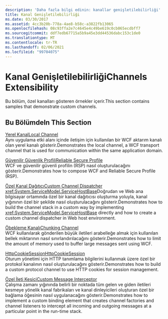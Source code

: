 ```yaml
---
description: 'Daha fazla bilgi edinin: kanallar genişletilebilirliği'
title: Kanal Genişletilebilirliği
ms.date: 03/30/2017
ms.assetid: 4cc3b20b-778a-4ae8-b58c-a3822fb13065
ms.openlocfilehash: 08c93ffa2e7c4645e4c49be619c0cb065ecdbff7
ms.sourcegitcommit: ddf7edb67715a5b9a45e3dd44536dabc153c1de0
ms.translationtype: MT
ms.contentlocale: tr-TR
ms.lasthandoff: 02/06/2021
ms.locfileid: "99704075"
---
```

# <a name="channels-extensibility"></a><span data-ttu-id="1ae99-103">Kanal Genişletilebilirliği</span><span class="sxs-lookup"><span data-stu-id="1ae99-103">Channels Extensibility</span></span>

<span data-ttu-id="1ae99-104">Bu bölüm, özel kanalları gösteren örnekler içerir.</span><span class="sxs-lookup"><span data-stu-id="1ae99-104">This section contains samples that demonstrate custom channels.</span></span>  
  
## <a name="in-this-section"></a><span data-ttu-id="1ae99-105">Bu Bölümde</span><span class="sxs-lookup"><span data-stu-id="1ae99-105">In This Section</span></span>  

 [<span data-ttu-id="1ae99-106">Yerel Kanal</span><span class="sxs-lookup"><span data-stu-id="1ae99-106">Local Channel</span></span>](local-channel.md)  
 <span data-ttu-id="1ae99-107">Aynı uygulama etki alanı içinde iletişim için kullanılan bir WCF aktarım kanalı olan yerel kanalı gösterir.</span><span class="sxs-lookup"><span data-stu-id="1ae99-107">Demonstrates the local channel, a WCF transport channel that is used for communication within the same application domain.</span></span>  
  
 [<span data-ttu-id="1ae99-108">Güvenilir Güvenlik Profili</span><span class="sxs-lookup"><span data-stu-id="1ae99-108">Reliable Secure Profile</span></span>](reliable-secure-profile.md)  
 <span data-ttu-id="1ae99-109">WCF ve güvenilir güvenli profilin (RSP) nasıl oluşturulacağını gösterir.</span><span class="sxs-lookup"><span data-stu-id="1ae99-109">Demonstrates how to compose WCF and Reliable Secure Profile (RSP).</span></span>  
  
 [<span data-ttu-id="1ae99-110">Özel Kanal Dağıtıcı</span><span class="sxs-lookup"><span data-stu-id="1ae99-110">Custom Channel Dispatcher</span></span>](custom-channel-dispatcher.md)  
 <span data-ttu-id="1ae99-111"><xref:System.ServiceModel.ServiceHostBase>Doğrudan ve Web ana bilgisayar ortamında özel bir kanal dağıtıcısı oluşturma yoluyla, kanal yığınının özel bir şekilde nasıl oluşturulacağını gösterir.</span><span class="sxs-lookup"><span data-stu-id="1ae99-111">Demonstrates how to build the channel stack in a custom way by implementing <xref:System.ServiceModel.ServiceHostBase> directly and how to create a custom channel dispatcher in Web host environment.</span></span>  
  
 [<span data-ttu-id="1ae99-112">Öbekleme Kanalı</span><span class="sxs-lookup"><span data-stu-id="1ae99-112">Chunking Channel</span></span>](chunking-channel.md)  
 <span data-ttu-id="1ae99-113">WCF kullanılarak gönderilen büyük iletileri arabelleğe almak için kullanılan bellek miktarının nasıl sınırlandırılacağını gösterir.</span><span class="sxs-lookup"><span data-stu-id="1ae99-113">Demonstrates how to limit the amount of memory used to buffer large messages sent using WCF.</span></span>
  
 [<span data-ttu-id="1ae99-114">HttpCookieSession</span><span class="sxs-lookup"><span data-stu-id="1ae99-114">HttpCookieSession</span></span>](httpcookiesession.md)  
 <span data-ttu-id="1ae99-115">Oturum yönetimi için HTTP tanımlama bilgilerini kullanmak üzere özel bir protokol kanalının nasıl oluşturulacağını gösterir.</span><span class="sxs-lookup"><span data-stu-id="1ae99-115">Demonstrates how to build a custom protocol channel to use HTTP cookies for session management.</span></span>  
  
 [<span data-ttu-id="1ae99-116">Özel İleti Kesici</span><span class="sxs-lookup"><span data-stu-id="1ae99-116">Custom Message Interceptor</span></span>](custom-message-interceptor.md)  
 <span data-ttu-id="1ae99-117">Çalışma zamanı yığınında belirli bir noktada tüm gelen ve giden iletileri kesmeye yönelik kanal fabrikaları ve kanal dinleyicileri oluşturan özel bir bağlama öğesinin nasıl uygulanacağını gösterir.</span><span class="sxs-lookup"><span data-stu-id="1ae99-117">Demonstrates how to implement a custom binding element that creates channel factories and channel listeners to intercept all incoming and outgoing messages at a particular point in the run-time stack.</span></span>
